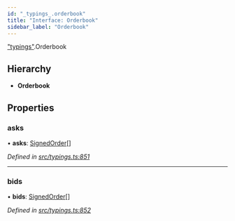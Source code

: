 ```yaml
---
id: "_typings_.orderbook"
title: "Interface: Orderbook"
sidebar_label: "Orderbook"
---
```


["typings"](../modules/_typings_.md).Orderbook

## Hierarchy

* **Orderbook**

## Properties

### asks

•  **asks**: [SignedOrder](_typings_.signedorder.md)[]

*Defined in [src/typings.ts:851](https://github.com/trustlines-protocol/clientlib/blob/f60ef2b/src/typings.ts#L851)*

___

### bids

•  **bids**: [SignedOrder](_typings_.signedorder.md)[]

*Defined in [src/typings.ts:852](https://github.com/trustlines-protocol/clientlib/blob/f60ef2b/src/typings.ts#L852)*

